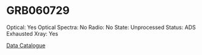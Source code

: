 # GRB060729

Optical: Yes
Optical Spectra: No
Radio: No
State: Unprocessed
Status: ADS Exhausted
Xray: Yes

[Data Catalogue](GRB060729%20a87c81a50ca1461abe087399949340f8/Data%20Catalogue%20b0820d74d1bc4a1e993e5f221e9b5deb.csv)